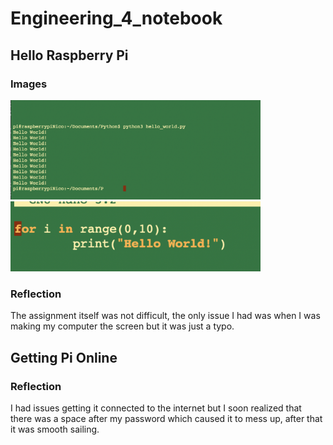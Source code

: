# Engineering_4_notebook

## Hello Raspberry Pi

### Images
<img src= "https://github.com/nsun94/Engineering_4_notebook/blob/main/Screen%20Shot%202020-11-07%20at%205.40.44%20PM.png" width= "400">



<img src= "https://github.com/nsun94/Engineering_4_notebook/blob/main/Screen%20Shot%202020-11-07%20at%205.45.09%20PM.png" width= "400">



### Reflection
The assignment itself was not difficult, the only issue I had was when I was making my computer the screen but it was just a typo.


## Getting Pi Online

### Reflection
I had issues getting it connected to the internet but I soon realized that there was a space after my password which caused it to mess up, after that it was smooth sailing.


